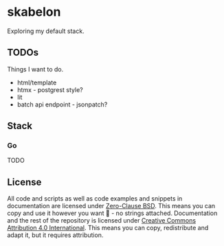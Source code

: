 # skabelon

Exploring my default stack.

## TODOs

Things I want to do.

- html/template
- htmx - postgrest style?
- lit
- batch api endpoint - jsonpatch?

## Stack

### Go

TODO

## License

All code and scripts as well as code examples and snippets in documentation are
licensed under [Zero-Clause BSD](./LICENSE-0BSD). This means you can copy and
use it however you want 🥳 - no strings attached. Documentation and the rest of
the repository is licensed under
[Creative Commons Attribution 4.0 International](./LICENSE-CC-BY-4.0). This
means you can copy, redistribute and adapt it, but it requires attribution.
